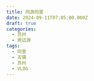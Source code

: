 ```yaml
---
title: 同游同里
date: 2024-09-11T07:05:00.000Z
draft: true
categories:
  - 苏州
  - 周边游
tags:
  - 同里
  - 古镇
  - 苏州
  - VLOG
---
```


